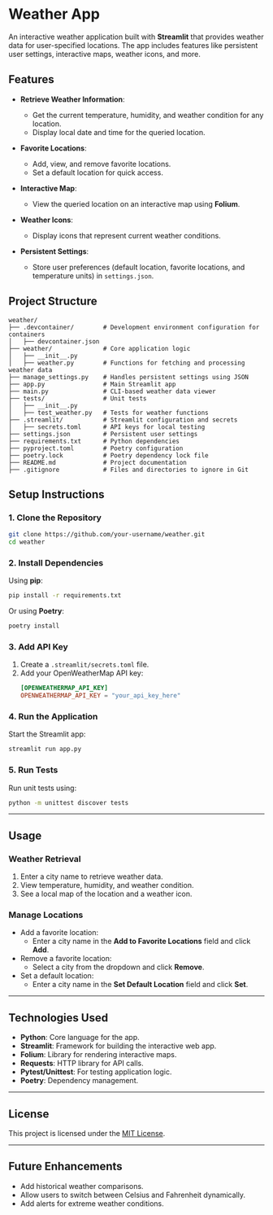 
# **Weather App**

An interactive weather application built with **Streamlit** that provides weather data for user-specified locations. The app includes features like persistent user settings, interactive maps, weather icons, and more.

## **Features**

- **Retrieve Weather Information**:
  - Get the current temperature, humidity, and weather condition for any location.
  - Display local date and time for the queried location.
  
- **Favorite Locations**:
  - Add, view, and remove favorite locations.
  - Set a default location for quick access.

- **Interactive Map**:
  - View the queried location on an interactive map using **Folium**.

- **Weather Icons**:
  - Display icons that represent current weather conditions.

- **Persistent Settings**:
  - Store user preferences (default location, favorite locations, and temperature units) in `settings.json`.

## **Project Structure**

```
weather/
├── .devcontainer/        # Development environment configuration for containers
│   ├── devcontainer.json
├── weather/              # Core application logic
│   ├── __init__.py
│   ├── weather.py        # Functions for fetching and processing weather data
├── manage_settings.py    # Handles persistent settings using JSON
├── app.py                # Main Streamlit app
├── main.py               # CLI-based weather data viewer
├── tests/                # Unit tests
│   ├── __init__.py
│   ├── test_weather.py   # Tests for weather functions
├── .streamlit/           # Streamlit configuration and secrets
│   ├── secrets.toml      # API keys for local testing
├── settings.json         # Persistent user settings
├── requirements.txt      # Python dependencies
├── pyproject.toml        # Poetry configuration
├── poetry.lock           # Poetry dependency lock file
├── README.md             # Project documentation
├── .gitignore            # Files and directories to ignore in Git
```

## **Setup Instructions**

### **1. Clone the Repository**
```bash
git clone https://github.com/your-username/weather.git
cd weather
```

### **2. Install Dependencies**
Using **pip**:
```bash
pip install -r requirements.txt
```
Or using **Poetry**:
```bash
poetry install
```

### **3. Add API Key**
1. Create a `.streamlit/secrets.toml` file.
2. Add your OpenWeatherMap API key:
   ```toml
   [OPENWEATHERMAP_API_KEY]
   OPENWEATHERMAP_API_KEY = "your_api_key_here"
   ```

### **4. Run the Application**
Start the Streamlit app:
```bash
streamlit run app.py
```

### **5. Run Tests**
Run unit tests using:
```bash
python -m unittest discover tests
```

---

## **Usage**

### **Weather Retrieval**
1. Enter a city name to retrieve weather data.
2. View temperature, humidity, and weather condition.
3. See a local map of the location and a weather icon.

### **Manage Locations**
- Add a favorite location:
  - Enter a city name in the **Add to Favorite Locations** field and click **Add**.
- Remove a favorite location:
  - Select a city from the dropdown and click **Remove**.
- Set a default location:
  - Enter a city name in the **Set Default Location** field and click **Set**.

---

## **Technologies Used**

- **Python**: Core language for the app.
- **Streamlit**: Framework for building the interactive web app.
- **Folium**: Library for rendering interactive maps.
- **Requests**: HTTP library for API calls.
- **Pytest/Unittest**: For testing application logic.
- **Poetry**: Dependency management.

---

## **License**
This project is licensed under the [MIT License](LICENSE).

---

## **Future Enhancements**

- Add historical weather comparisons.
- Allow users to switch between Celsius and Fahrenheit dynamically.
- Add alerts for extreme weather conditions.
